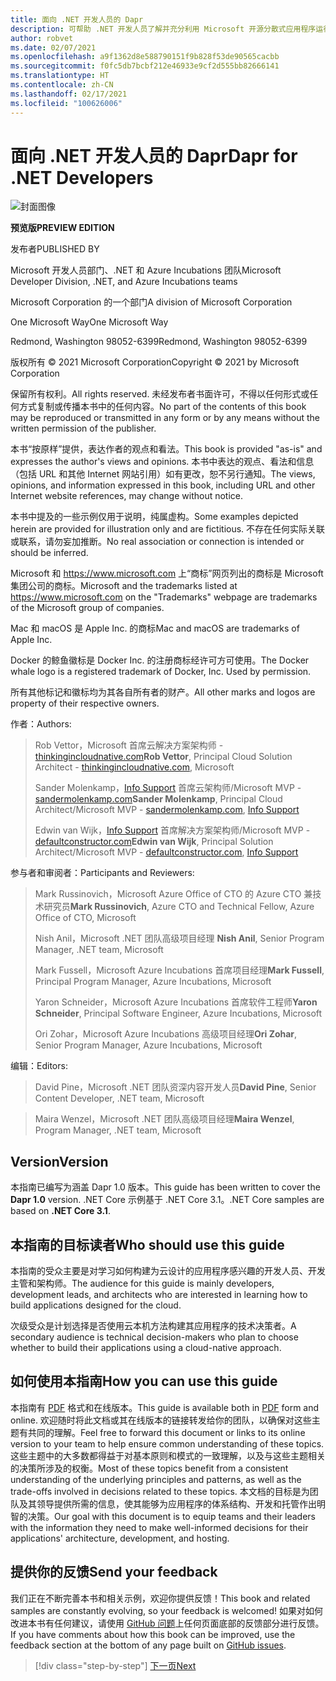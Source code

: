 ```yaml
---
title: 面向 .NET 开发人员的 Dapr
description: 可帮助 .NET 开发人员了解并充分利用 Microsoft 开源分散式应用程序运行时的全部功能的指南。
author: robvet
ms.date: 02/07/2021
ms.openlocfilehash: a9f1362d8e588790151f9b828f53de90565cacbb
ms.sourcegitcommit: f0fc5db7bcbf212e46933e9cf2d555bb82666141
ms.translationtype: HT
ms.contentlocale: zh-CN
ms.lasthandoff: 02/17/2021
ms.locfileid: "100626006"
---
```

# <a name="dapr-for-net-developers"></a><span data-ttu-id="b4984-103">面向 .NET 开发人员的 Dapr</span><span class="sxs-lookup"><span data-stu-id="b4984-103">Dapr for .NET Developers</span></span>

![封面图像](./media/cover.png)

<span data-ttu-id="b4984-105">**预览版**</span><span class="sxs-lookup"><span data-stu-id="b4984-105">**PREVIEW EDITION**</span></span>

<span data-ttu-id="b4984-106">发布者</span><span class="sxs-lookup"><span data-stu-id="b4984-106">PUBLISHED BY</span></span>

<span data-ttu-id="b4984-107">Microsoft 开发人员部门、.NET 和 Azure Incubations 团队</span><span class="sxs-lookup"><span data-stu-id="b4984-107">Microsoft Developer Division, .NET, and Azure Incubations teams</span></span>

<span data-ttu-id="b4984-108">Microsoft Corporation 的一个部门</span><span class="sxs-lookup"><span data-stu-id="b4984-108">A division of Microsoft Corporation</span></span>

<span data-ttu-id="b4984-109">One Microsoft Way</span><span class="sxs-lookup"><span data-stu-id="b4984-109">One Microsoft Way</span></span>

<span data-ttu-id="b4984-110">Redmond, Washington 98052-6399</span><span class="sxs-lookup"><span data-stu-id="b4984-110">Redmond, Washington 98052-6399</span></span>

<span data-ttu-id="b4984-111">版权所有 &copy; 2021 Microsoft Corporation</span><span class="sxs-lookup"><span data-stu-id="b4984-111">Copyright &copy; 2021 by Microsoft Corporation</span></span>

<span data-ttu-id="b4984-112">保留所有权利。</span><span class="sxs-lookup"><span data-stu-id="b4984-112">All rights reserved.</span></span> <span data-ttu-id="b4984-113">未经发布者书面许可，不得以任何形式或任何方式复制或传播本书中的任何内容。</span><span class="sxs-lookup"><span data-stu-id="b4984-113">No part of the contents of this book may be reproduced or transmitted in any form or by any means without the written permission of the publisher.</span></span>

<span data-ttu-id="b4984-114">本书“按原样”提供，表达作者的观点和看法。</span><span class="sxs-lookup"><span data-stu-id="b4984-114">This book is provided "as-is" and expresses the author's views and opinions.</span></span> <span data-ttu-id="b4984-115">本书中表达的观点、看法和信息（包括 URL 和其他 Internet 网站引用）如有更改，恕不另行通知。</span><span class="sxs-lookup"><span data-stu-id="b4984-115">The views, opinions, and information expressed in this book, including URL and other Internet website references, may change without notice.</span></span>

<span data-ttu-id="b4984-116">本书中提及的一些示例仅用于说明，纯属虚构。</span><span class="sxs-lookup"><span data-stu-id="b4984-116">Some examples depicted herein are provided for illustration only and are fictitious.</span></span> <span data-ttu-id="b4984-117">不存在任何实际关联或联系，请勿妄加推断。</span><span class="sxs-lookup"><span data-stu-id="b4984-117">No real association or connection is intended or should be inferred.</span></span>

<span data-ttu-id="b4984-118">Microsoft 和 <https://www.microsoft.com> 上“商标”网页列出的商标是 Microsoft 集团公司的商标。</span><span class="sxs-lookup"><span data-stu-id="b4984-118">Microsoft and the trademarks listed at <https://www.microsoft.com> on the "Trademarks" webpage are trademarks of the Microsoft group of companies.</span></span>

<span data-ttu-id="b4984-119">Mac 和 macOS 是 Apple Inc. 的商标</span><span class="sxs-lookup"><span data-stu-id="b4984-119">Mac and macOS are trademarks of Apple Inc.</span></span>

<span data-ttu-id="b4984-120">Docker 的鲸鱼徽标是 Docker Inc. 的注册商标经许可方可使用。</span><span class="sxs-lookup"><span data-stu-id="b4984-120">The Docker whale logo is a registered trademark of Docker, Inc. Used by permission.</span></span>

<span data-ttu-id="b4984-121">所有其他标记和徽标均为其各自所有者的财产。</span><span class="sxs-lookup"><span data-stu-id="b4984-121">All other marks and logos are property of their respective owners.</span></span>

<span data-ttu-id="b4984-122">作者：</span><span class="sxs-lookup"><span data-stu-id="b4984-122">Authors:</span></span>

> <span data-ttu-id="b4984-123">Rob Vettor，Microsoft 首席云解决方案架构师 - [thinkingincloudnative.com](https://thinkingincloudnative.com/about/)</span><span class="sxs-lookup"><span data-stu-id="b4984-123">**Rob Vettor**, Principal Cloud Solution Architect - [thinkingincloudnative.com](https://thinkingincloudnative.com/about/), Microsoft</span></span>
>
> <span data-ttu-id="b4984-124">Sander Molenkamp，[Info Support](https://www.infosupport.com/en/) 首席云架构师/Microsoft MVP - [sandermolenkamp.com](https://www.sandermolenkamp.com)</span><span class="sxs-lookup"><span data-stu-id="b4984-124">**Sander Molenkamp**, Principal Cloud Architect/Microsoft MVP - [sandermolenkamp.com](https://www.sandermolenkamp.com), [Info Support](https://www.infosupport.com/en/)</span></span>
>
> <span data-ttu-id="b4984-125">Edwin van Wijk，[Info Support](https://www.infosupport.com/en/) 首席解决方案架构师/Microsoft MVP - [defaultconstructor.com](https://defaultconstructor.com)</span><span class="sxs-lookup"><span data-stu-id="b4984-125">**Edwin van Wijk**, Principal Solution Architect/Microsoft MVP - [defaultconstructor.com](https://defaultconstructor.com), [Info Support](https://www.infosupport.com/en/)</span></span>

<span data-ttu-id="b4984-126">参与者和审阅者：</span><span class="sxs-lookup"><span data-stu-id="b4984-126">Participants and Reviewers:</span></span>

> <span data-ttu-id="b4984-127">Mark Russinovich，Microsoft Azure Office of CTO 的 Azure CTO 兼技术研究员</span><span class="sxs-lookup"><span data-stu-id="b4984-127">**Mark Russinovich**, Azure CTO and Technical Fellow, Azure Office of CTO, Microsoft</span></span>
>
> <span data-ttu-id="b4984-128">Nish Anil，Microsoft .NET 团队高级项目经理 </span><span class="sxs-lookup"><span data-stu-id="b4984-128">**Nish Anil**, Senior Program Manager, .NET team, Microsoft</span></span>
>
> <span data-ttu-id="b4984-129">Mark Fussell，Microsoft Azure Incubations 首席项目经理</span><span class="sxs-lookup"><span data-stu-id="b4984-129">**Mark Fussell**, Principal Program Manager, Azure Incubations, Microsoft</span></span>
>
> <span data-ttu-id="b4984-130">Yaron Schneider，Microsoft Azure Incubations 首席软件工程师</span><span class="sxs-lookup"><span data-stu-id="b4984-130">**Yaron Schneider**, Principal Software Engineer, Azure Incubations, Microsoft</span></span>
>
> <span data-ttu-id="b4984-131">Ori Zohar，Microsoft Azure Incubations 高级项目经理</span><span class="sxs-lookup"><span data-stu-id="b4984-131">**Ori Zohar**, Senior Program Manager, Azure Incubations, Microsoft</span></span>

<span data-ttu-id="b4984-132">编辑：</span><span class="sxs-lookup"><span data-stu-id="b4984-132">Editors:</span></span>

> <span data-ttu-id="b4984-133">David Pine，Microsoft .NET 团队资深内容开发人员</span><span class="sxs-lookup"><span data-stu-id="b4984-133">**David Pine**, Senior Content Developer, .NET team, Microsoft</span></span>

> <span data-ttu-id="b4984-134">Maira Wenzel，Microsoft .NET 团队高级项目经理</span><span class="sxs-lookup"><span data-stu-id="b4984-134">**Maira Wenzel**, Program Manager, .NET team, Microsoft</span></span>

## <a name="version"></a><span data-ttu-id="b4984-135">Version</span><span class="sxs-lookup"><span data-stu-id="b4984-135">Version</span></span>

<span data-ttu-id="b4984-136">本指南已编写为涵盖 Dapr 1.0 版本。</span><span class="sxs-lookup"><span data-stu-id="b4984-136">This guide has been written to cover the **Dapr 1.0** version.</span></span> <span data-ttu-id="b4984-137">.NET Core 示例基于 .NET Core 3.1。</span><span class="sxs-lookup"><span data-stu-id="b4984-137">.NET Core samples are based on **.NET Core 3.1**.</span></span>

## <a name="who-should-use-this-guide"></a><span data-ttu-id="b4984-138">本指南的目标读者</span><span class="sxs-lookup"><span data-stu-id="b4984-138">Who should use this guide</span></span>

<span data-ttu-id="b4984-139">本指南的受众主要是对学习如何构建为云设计的应用程序感兴趣的开发人员、开发主管和架构师。</span><span class="sxs-lookup"><span data-stu-id="b4984-139">The audience for this guide is mainly developers, development leads, and architects who are interested in learning how to build applications designed for the cloud.</span></span>

<span data-ttu-id="b4984-140">次级受众是计划选择是否使用云本机方法构建其应用程序的技术决策者。</span><span class="sxs-lookup"><span data-stu-id="b4984-140">A secondary audience is technical decision-makers who plan to choose whether to build their applications using a cloud-native approach.</span></span>

## <a name="how-you-can-use-this-guide"></a><span data-ttu-id="b4984-141">如何使用本指南</span><span class="sxs-lookup"><span data-stu-id="b4984-141">How you can use this guide</span></span>

<span data-ttu-id="b4984-142">本指南有 [PDF](https://aka.ms/dapr-ebook) 格式和在线版本。</span><span class="sxs-lookup"><span data-stu-id="b4984-142">This guide is available both in [PDF](https://aka.ms/dapr-ebook) form and online.</span></span> <span data-ttu-id="b4984-143">欢迎随时将此文档或其在线版本的链接转发给你的团队，以确保对这些主题有共同的理解。</span><span class="sxs-lookup"><span data-stu-id="b4984-143">Feel free to forward this document or links to its online version to your team to help ensure common understanding of these topics.</span></span> <span data-ttu-id="b4984-144">这些主题中的大多数都得益于对基本原则和模式的一致理解，以及与这些主题相关的决策所涉及的权衡。</span><span class="sxs-lookup"><span data-stu-id="b4984-144">Most of these topics benefit from a consistent understanding of the underlying principles and patterns, as well as the trade-offs involved in decisions related to these topics.</span></span> <span data-ttu-id="b4984-145">本文档的目标是为团队及其领导提供所需的信息，使其能够为应用程序的体系结构、开发和托管作出明智的决策。</span><span class="sxs-lookup"><span data-stu-id="b4984-145">Our goal with this document is to equip teams and their leaders with the information they need to make well-informed decisions for their applications' architecture, development, and hosting.</span></span>

## <a name="send-your-feedback"></a><span data-ttu-id="b4984-146">提供你的反馈</span><span class="sxs-lookup"><span data-stu-id="b4984-146">Send your feedback</span></span>

<span data-ttu-id="b4984-147">我们正在不断完善本书和相关示例，欢迎你提供反馈！</span><span class="sxs-lookup"><span data-stu-id="b4984-147">This book and related samples are constantly evolving, so your feedback is welcomed!</span></span> <span data-ttu-id="b4984-148">如果对如何改进本书有任何建议，请使用 [GitHub 问题](https://github.com/dotnet/docs/issues)上任何页面底部的反馈部分进行反馈。</span><span class="sxs-lookup"><span data-stu-id="b4984-148">If you have comments about how this book can be improved, use the feedback section at the bottom of any page built on [GitHub issues](https://github.com/dotnet/docs/issues).</span></span>

>[!div class="step-by-step"]
>[<span data-ttu-id="b4984-149">下一页</span><span class="sxs-lookup"><span data-stu-id="b4984-149">Next</span></span>](foreword.md)
